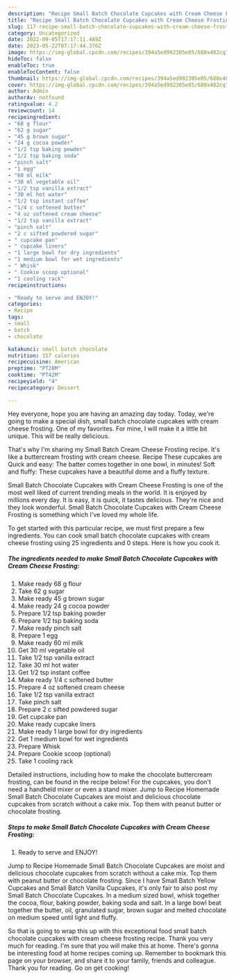 ```yaml
---
description: "Recipe Small Batch Chocolate Cupcakes with Cream Cheese Frosting yang Delicious"
title: "Recipe Small Batch Chocolate Cupcakes with Cream Cheese Frosting yang Delicious"
slug: 117-recipe-small-batch-chocolate-cupcakes-with-cream-cheese-frosting-yang-delicious
category: Uncategorized
date: 2022-09-05T17:17:11.489Z
date: 2023-05-22T07:17:44.376Z
image: https://img-global.cpcdn.com/recipes/394a5ed992305e05/680x482cq70/small-batch-chocolate-cupcakes-with-cream-cheese-frosting-recipe-main-photo.jpg
hideToc: false
enableToc: true
enableTocContent: false
thumbnail: https://img-global.cpcdn.com/recipes/394a5ed992305e05/680x482cq70/small-batch-chocolate-cupcakes-with-cream-cheese-frosting-recipe-main-photo.jpg
cover: https://img-global.cpcdn.com/recipes/394a5ed992305e05/680x482cq70/small-batch-chocolate-cupcakes-with-cream-cheese-frosting-recipe-main-photo.jpg
author: Admin
authorAv: notfound
ratingvalue: 4.2
reviewcount: 14
recipeingredient:
- "68 g flour"
- "62 g sugar"
- "45 g brown sugar"
- "24 g cocoa powder"
- "1/2 tsp baking powder"
- "1/2 tsp baking soda"
- "pinch salt"
- "1 egg"
- "60 ml milk"
- "30 ml vegetable oil"
- "1/2 tsp vanilla extract"
- "30 ml hot water"
- "1/2 tsp instant coffee"
- "1/4 c softened butter"
- "4 oz softened cream cheese"
- "1/2 tsp vanilla extract"
- "pinch salt"
- "2 c sifted powdered sugar"
- " cupcake pan"
- " cupcake liners"
- "1 large bowl for dry ingredients"
- "1 medium bowl for wet ingredients"
- " Whisk"
- " Cookie scoop optional"
- "1 cooling rack"
recipeinstructions:

- "Ready to serve and ENJOY!"
categories:
- Recipe
tags:
- small
- batch
- chocolate

katakunci: small batch chocolate 
nutrition: 157 calories
recipecuisine: American
preptime: "PT28M"
cooktime: "PT42M"
recipeyield: "4"
recipecategory: Dessert

---
```



Hey everyone, hope you are having an amazing day today. Today, we're going to make a special dish, small batch chocolate cupcakes with cream cheese frosting. One of my favorites. For mine, I will make it a little bit unique. This will be really delicious.

That&#39;s why I&#39;m sharing my Small Batch Cream Cheese Frosting recipe. It&#39;s like a buttercream frosting with cream cheese. Recipe These cupcakes are Quick and easy: The batter comes together in one bowl, in minutes! Soft and fluffy: These cupcakes have a beautiful dome and a fluffy texture.

Small Batch Chocolate Cupcakes with Cream Cheese Frosting is one of the most well liked of current trending meals in the world. It is enjoyed by millions every day. It is easy, it is quick, it tastes delicious. They're nice and they look wonderful. Small Batch Chocolate Cupcakes with Cream Cheese Frosting is something which I've loved my whole life.


To get started with this particular recipe, we must first prepare a few ingredients. You can cook small batch chocolate cupcakes with cream cheese frosting using 25 ingredients and 0 steps. Here is how you cook it.

<!--inarticleads1-->

##### The ingredients needed to make Small Batch Chocolate Cupcakes with Cream Cheese Frosting:

1. Make ready 68 g flour
1. Take 62 g sugar
1. Make ready 45 g brown sugar
1. Make ready 24 g cocoa powder
1. Prepare 1/2 tsp baking powder
1. Prepare 1/2 tsp baking soda
1. Make ready pinch salt
1. Prepare 1 egg
1. Make ready 60 ml milk
1. Get 30 ml vegetable oil
1. Take 1/2 tsp vanilla extract
1. Take 30 ml hot water
1. Get 1/2 tsp instant coffee
1. Make ready 1/4 c softened butter
1. Prepare 4 oz softened cream cheese
1. Take 1/2 tsp vanilla extract
1. Take pinch salt
1. Prepare 2 c sifted powdered sugar
1. Get  cupcake pan
1. Make ready  cupcake liners
1. Make ready 1 large bowl for dry ingredients
1. Get 1 medium bowl for wet ingredients
1. Prepare  Whisk
1. Prepare  Cookie scoop (optional)
1. Take 1 cooling rack


Detailed instructions, including how to make the chocolate buttercream frosting, can be found in the recipe below! For the cupcakes, you don&#39;t need a handheld mixer or even a stand mixer. Jump to Recipe Homemade Small Batch Chocolate Cupcakes are moist and delicious chocolate cupcakes from scratch without a cake mix. Top them with peanut butter or chocolate frosting. 

<!--inarticleads2-->

##### Steps to make Small Batch Chocolate Cupcakes with Cream Cheese Frosting:


1. Ready to serve and ENJOY!

Jump to Recipe Homemade Small Batch Chocolate Cupcakes are moist and delicious chocolate cupcakes from scratch without a cake mix. Top them with peanut butter or chocolate frosting. Since I have Small Batch Yellow Cupcakes and Small Batch Vanilla Cupcakes, it&#39;s only fair to also post my Small Batch Chocolate Cupcakes. In a medium sized bowl, whisk together the cocoa, flour, baking powder, baking soda and salt. In a large bowl beat together the butter, oil, granulated sugar, brown sugar and melted chocolate on medium speed until light and fluffy. 

So that is going to wrap this up with this exceptional food small batch chocolate cupcakes with cream cheese frosting recipe. Thank you very much for reading. I'm sure that you will make this at home. There's gonna be interesting food at home recipes coming up. Remember to bookmark this page on your browser, and share it to your family, friends and colleague. Thank you for reading. Go on get cooking!
